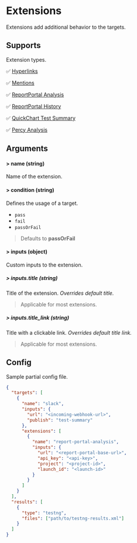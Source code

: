 # Extensions

Extensions add additional behavior to the targets.

## Supports

Extension types.

✅ [Hyperlinks](/extensions/hyperlinks)

✅ [Mentions](/extensions/mentions)

✅ [ReportPortal Analysis](/extensions/report-portal-analysis)

✅ [ReportPortal History](/extensions/report-portal-history)

✅ [QuickChart Test Summary](/extensions/quick-chart-test-summary)

✅ [Percy Analysis](/extensions/percy-analysis)

## Arguments

#### > name (string)

Name of the extension.

#### > condition (string)

Defines the usage of a target.

- `pass`
- `fail`
- `passOrFail`

> Defaults to **passOrFail**

#### > inputs (object)

Custom inputs to the extension.

##### > inputs.title (string)

Title of the extension. _Overrides default title._

> Applicable for most extensions.

##### > inputs.title_link (string)

Title with a clickable link. _Overrides default title link._

> Applicable for most extensions.

## Config

Sample partial config file.

```json {9-19}
{
  "targets": [
    {
      "name": "slack",
      "inputs": {
        "url": "<incoming-webhook-url>",
        "publish": "test-summary"
      },
      "extensions": [
        {
          "name": "report-portal-analysis",
          "inputs": {
            "url": "<report-portal-base-url>",
            "api_key": "<api-key>",
            "project": "<project-id>",
            "launch_id": "<launch-id>"
          }
        }
      ]
    }
  ],
  "results": [
    {
      "type": "testng",
      "files": ["path/to/testng-results.xml"]
    }
  ]
}
```
